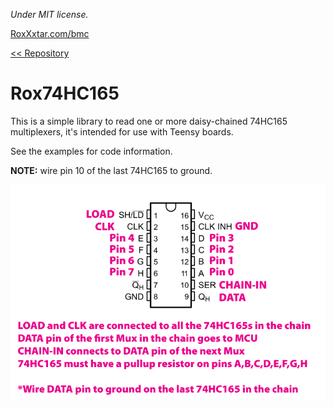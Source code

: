 *Under MIT license.*

[RoxXxtar.com/bmc](https://www.roxxxtar.com/bmc)

[<< Repository](../README.md)

# Rox74HC165

This is a simple library to read one or more daisy-chained 74HC165 multiplexers, it's intended for use with Teensy boards.

See the examples for code information.

**NOTE:** wire pin 10 of the last 74HC165 to ground.

![74HC165 wiring instructions](../images/74hc165-wiring.jpg)
